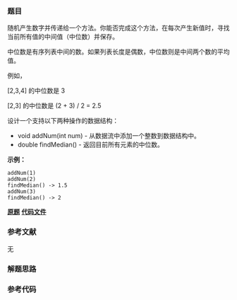 ### 题目
随机产生数字并传递给一个方法。你能否完成这个方法，在每次产生新值时，寻找当前所有值的中间值（中位数）并保存。

中位数是有序列表中间的数。如果列表长度是偶数，中位数则是中间两个数的平均值。

例如，

[2,3,4] 的中位数是 3

[2,3] 的中位数是 (2 + 3) / 2 = 2.5

设计一个支持以下两种操作的数据结构：

  * void addNum(int num) - 从数据流中添加一个整数到数据结构中。
  * double findMedian() - 返回目前所有元素的中位数。

**示例：**

    
    
    addNum(1)
    addNum(2)
    findMedian() -> 1.5
    addNum(3) 
    findMedian() -> 2
    

 **[原题](https://leetcode-cn.com/problems/continuous-median-lcci/)**    **[代码文件]()**


### 参考文献
无

### 解题思路




### 参考代码

```go


```




